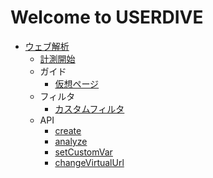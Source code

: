 # Welcome to USERDIVE

- [ウェブ解析](./web/)
    - [計測開始](./web/devguide/javascript/index.md)
    - ガイド
      - [仮想ページ](./web/guide/snapshot.md)
    - フィルタ
      - [カスタムフィルタ](./web/guide/filter/customvar.md)
    - API
      - [create](./web/devguide/javascript/api/create.md)
      - [analyze](./web/devguide/javascript/api/analyze.md)
      - [setCustomVar](./web/devguide/javascript/api/setcustomvar.md)
      - [changeVirtualUrl](./web/devguide/javascript/api/changevirtualurl.md)
